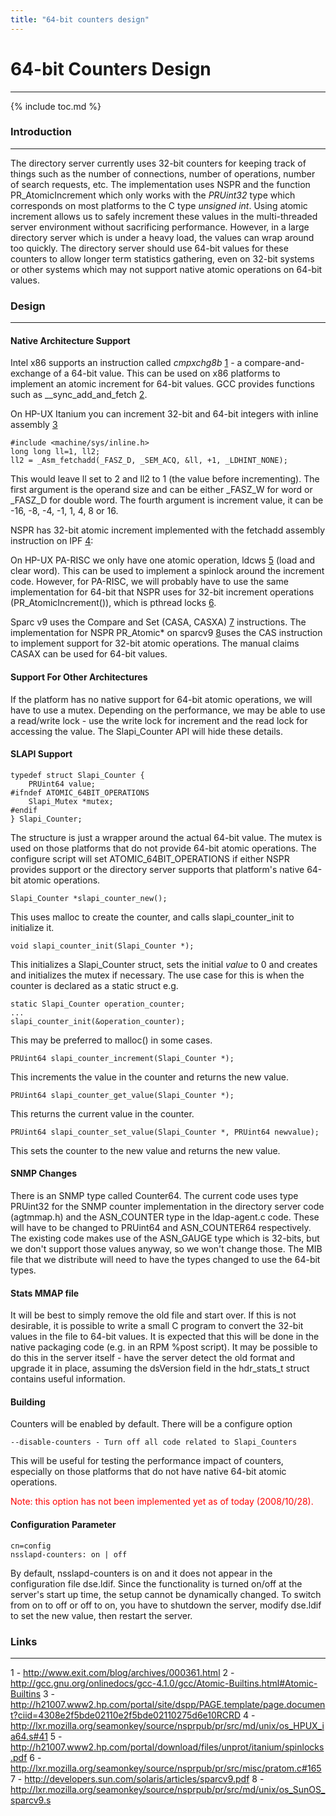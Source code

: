 ```yaml
---
title: "64-bit counters design"
---
```


# 64-bit Counters Design
------------------------

{% include toc.md %}

### Introduction
----------------

The directory server currently uses 32-bit counters for keeping track of things such as the number of connections, number of operations, number of search requests, etc. The implementation uses NSPR and the function PR\_AtomicIncrement which only works with the *PRUint32* type which corresponds on most platforms to the C type *unsigned int*. Using atomic increment allows us to safely increment these values in the multi-threaded server environment without sacrificing performance. However, in a large directory server which is under a heavy load, the values can wrap around too quickly. The directory server should use 64-bit values for these counters to allow longer term statistics gathering, even on 32-bit systems or other systems which may not support native atomic operations on 64-bit values.

### Design
----------
 
#### Native Architecture Support

Intel x86 supports an instruction called *cmpxchg8b* [1](http://www.exit.com/blog/archives/000361.html) - a compare-and-exchange of a 64-bit value. This can be used on x86 platforms to implement an atomic increment for 64-bit values. GCC provides functions such as \_\_sync\_add\_and\_fetch [2](http://gcc.gnu.org/onlinedocs/gcc-4.1.0/gcc/Atomic-Builtins.html#Atomic-Builtins).

On HP-UX Itanium you can increment 32-bit and 64-bit integers with inline assembly [3](http://h21007.www2.hp.com/portal/site/dspp/PAGE.template/page.document?ciid=4308e2f5bde02110e2f5bde02110275d6e10RCRD)

    #include <machine/sys/inline.h>
    long long ll=1, ll2;
    ll2 = _Asm_fetchadd(_FASZ_D, _SEM_ACQ, &ll, +1, _LDHINT_NONE);

This would leave ll set to 2 and ll2 to 1 (the value before incrementing). The first argument is the operand size and can be either \_FASZ\_W for word or \_FASZ\_D for double word. The fourth argument is increment value, it can be -16, -8, -4, -1, 1, 4, 8 or 16.

NSPR has 32-bit atomic increment implemented with the fetchadd assembly instruction on IPF [4](http://lxr.mozilla.org/seamonkey/source/nsprpub/pr/src/md/unix/os_HPUX_ia64.s#41):

On HP-UX PA-RISC we only have one atomic operation, ldcws [5](http://h21007.www2.hp.com/portal/download/files/unprot/itanium/spinlocks.pdf) (load and clear word). This can be used to implement a spinlock around the increment code. However, for PA-RISC, we will probably have to use the same implementation for 64-bit that NSPR uses for 32-bit increment operations (PR\_AtomicIncrement()), which is pthread locks [6](http://lxr.mozilla.org/seamonkey/source/nsprpub/pr/src/misc/pratom.c#165).

Sparc v9 uses the Compare and Set (CASA, CASXA) [7](http://developers.sun.com/solaris/articles/sparcv9.pdf) instructions. The implementation for NSPR PR\_Atomic\* on sparcv9 [8](http://lxr.mozilla.org/seamonkey/source/nsprpub/pr/src/md/unix/os_SunOS_sparcv9.s)uses the CAS instruction to implement support for 32-bit atomic operations. The manual claims CASAX can be used for 64-bit values.

#### Support For Other Architectures


If the platform has no native support for 64-bit atomic operations, we will have to use a mutex. Depending on the performance, we may be able to use a read/write lock - use the write lock for increment and the read lock for accessing the value. The Slapi\_Counter API will hide these details.

#### SLAPI Support


    typedef struct Slapi_Counter {
        PRUint64 value;
    #ifndef ATOMIC_64BIT_OPERATIONS
        Slapi_Mutex *mutex;
    #endif
    } Slapi_Counter;

The structure is just a wrapper around the actual 64-bit value. The mutex is used on those platforms that do not provide 64-bit atomic operations. The configure script will set ATOMIC\_64BIT\_OPERATIONS if either NSPR provides support or the directory server supports that platform's native 64-bit atomic operations.

    Slapi_Counter *slapi_counter_new();

This uses malloc to create the counter, and calls slapi\_counter\_init to initialize it.

    void slapi_counter_init(Slapi_Counter *);

This initializes a Slapi\_Counter struct, sets the initial *value* to 0 and creates and initializes the mutex if necessary. The use case for this is when the counter is declared as a static struct e.g.

    static Slapi_Counter operation_counter;    
    ...    
    slapi_counter_init(&operation_counter);    

This may be preferred to malloc() in some cases.

    PRUint64 slapi_counter_increment(Slapi_Counter *);    

This increments the value in the counter and returns the new value.

    PRUint64 slapi_counter_get_value(Slapi_Counter *);    

This returns the current value in the counter.

    PRUint64 slapi_counter_set_value(Slapi_Counter *, PRUint64 newvalue);    

This sets the counter to the new value and returns the new value.

#### SNMP Changes

There is an SNMP type called Counter64. The current code uses type PRUint32 for the SNMP counter implementation in the directory server code (agtmmap.h) and the ASN\_COUNTER type in the ldap-agent.c code. These will have to be changed to PRUint64 and ASN\_COUNTER64 respectively. The existing code makes use of the ASN\_GAUGE type which is 32-bits, but we don't support those values anyway, so we won't change those. The MIB file that we distribute will need to have the types changed to use the 64-bit types.

#### Stats MMAP file

It will be best to simply remove the old file and start over. If this is not desirable, it is possible to write a small C program to convert the 32-bit values in the file to 64-bit values. It is expected that this will be done in the native packaging code (e.g. in an RPM %post script). It may be possible to do this in the server itself - have the server detect the old format and upgrade it in place, assuming the dsVersion field in the hdr\_stats\_t struct contains useful information.

#### Building

Counters will be enabled by default. There will be a configure option

    --disable-counters - Turn off all code related to Slapi_Counters

This will be useful for testing the performance impact of counters, especially on those platforms that do not have native 64-bit atomic operations.

<font color="red">Note: this option has not been implemented yet as of today (2008/10/28).</font>

#### Configuration Parameter

    cn=config    
    nsslapd-counters: on | off    

By default, nsslapd-counters is on and it does not appear in the configuration file dse.ldif. Since the functionality is turned on/off at the server's start up time, the setup cannot be dynamically changed. To switch from on to off or off to on, you have to shutdown the server, modify dse.ldif to set the new value, then restart the server.

### Links
--------

1 - <http://www.exit.com/blog/archives/000361.html>
2 - <http://gcc.gnu.org/onlinedocs/gcc-4.1.0/gcc/Atomic-Builtins.html#Atomic-Builtins>
3 - <http://h21007.www2.hp.com/portal/site/dspp/PAGE.template/page.document?ciid=4308e2f5bde02110e2f5bde02110275d6e10RCRD>
4 - <http://lxr.mozilla.org/seamonkey/source/nsprpub/pr/src/md/unix/os_HPUX_ia64.s#41>
5 - <http://h21007.www2.hp.com/portal/download/files/unprot/itanium/spinlocks.pdf>
6 - <http://lxr.mozilla.org/seamonkey/source/nsprpub/pr/src/misc/pratom.c#165>
7 - <http://developers.sun.com/solaris/articles/sparcv9.pdf>
8 - <http://lxr.mozilla.org/seamonkey/source/nsprpub/pr/src/md/unix/os_SunOS_sparcv9.s>

